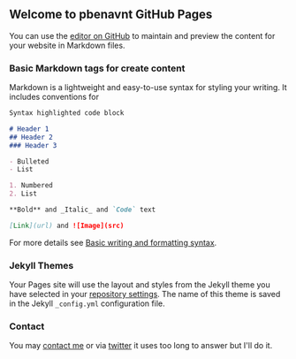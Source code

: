 ## Welcome to pbenavnt GitHub Pages

You can use the [editor on GitHub](https://github.com/pbenavent/pbenavent/edit/gh-pages/index.md) to maintain and preview the content for your website in Markdown files.


### Basic Markdown tags for create content

Markdown is a lightweight and easy-to-use syntax for styling your writing. It includes conventions for

```markdown
Syntax highlighted code block

# Header 1
## Header 2
### Header 3

- Bulleted
- List

1. Numbered
2. List

**Bold** and _Italic_ and `Code` text

[Link](url) and ![Image](src)
```

For more details see [Basic writing and formatting syntax](https://docs.github.com/en/github/writing-on-github/getting-started-with-writing-and-formatting-on-github/basic-writing-and-formatting-syntax).

### Jekyll Themes

Your Pages site will use the layout and styles from the Jekyll theme you have selected in your [repository settings](https://github.com/pbenavent/pbenavent/settings/pages). The name of this theme is saved in the Jekyll `_config.yml` configuration file.

### Contact

You may [contact me](http://www.benavent.org/) or via [twitter](https://twitter.com/pbenavent/) it uses too long to answer but I'll do it.
